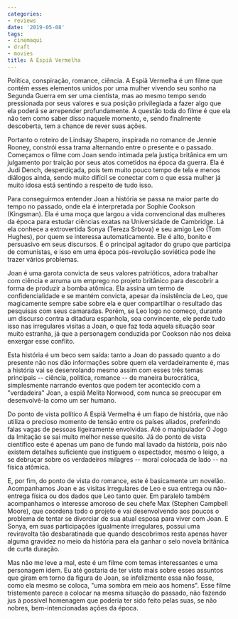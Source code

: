 ```yaml
---
categories:
- reviews
date: '2019-05-08'
tags:
- cinemaqui
- draft
- movies
title: A Espiã Vermelha
---
```


Política, conspiração, romance, ciência. A Espiã Vermelha é um filme que contém esses elementos unidos por uma mulher vivendo seu sonho na Segunda Guerra em ser uma cientista, mas ao mesmo tempo sendo pressionada por seus valores e sua posição privilegiada a fazer algo que ela poderá se arrepender profundamente. A questão toda do filme é que ela não tem como saber disso naquele momento, e, sendo finalmente descoberta, tem a chance de rever suas ações.

Portanto o roteiro de Lindsay Shapero, inspirada no romance de Jennie Rooney, constrói essa trama alternando entre o presente e o passado. Começamos o filme com Joan sendo intimada pela justiça britânica em um julgamento por traição por seus atos cometidos na época da guerra. Ela é Judi Dench, desperdiçada, pois tem muito pouco tempo de tela e menos diálogos ainda, sendo muito difícil se conectar com o que essa mulher já muito idosa está sentindo a respeito de tudo isso.

Para conseguirmos entender Joan a história se passa na maior parte do tempo no passado, onde ela é interpretada por Sophie Cookson (Kingsman). Ela é uma moça que largou a vida convencional das mulheres da época para estudar ciências exatas na Universidade de Cambridge. Lá ela conhece a extrovertida Sonya (Tereza Srbova) e seu amigo Leo (Tom Hughes), por quem se interessa automaticamente. Ele é alto, bonito e persuasivo em seus discursos. É o principal agitador do grupo que participa de comunistas, e isso em uma época pós-revolução soviética pode lhe trazer vários problemas.

Joan é uma garota convicta de seus valores patrióticos, adora trabalhar com ciência e arruma um emprego no projeto britânico para descobrir a forma de produzir a bomba atômica. Ela assina um termo de confidencialidade e se mantém convicta, apesar da insistência de Leo, que magicamente sempre sabe sobre ela e quer compartilhar o resultado das pesquisas com seus camaradas. Porém, se Leo logo no começo, durante um discurso contra a ditadura espanhola, soa convincente, ele perde tudo isso nas irregulares visitas a Joan, o que faz toda aquela situação soar muito estranha, já que a personagem conduzida por Cookson não nos deixa enxergar esse conflito.

Esta história é um beco sem saída: tanto a Joan do passado quanto a do presente não nos dão informações sobre quem ela verdadeiramente é, mas a história vai se desenrolando mesmo assim com esses três temas principais -- ciência, política, romance -- de maneira burocrática, simplesmente narrando eventos que podem ter acontecido com a "verdadeira" Joan, a espiã Melita Norwood, com nunca se preocupar em desenvolvê-la como um ser humano.

Do ponto de vista político A Espiã Vermelha é um fiapo de história, que não utiliza o precioso momento de tensão entre os países aliados, preferindo falas vagas de pessoas ligeiramente envolvidas. Até o manipulador O Jogo da Imitação se sai muito melhor nesse quesito. Já do ponto de vista científico este é apenas um pano de fundo mal lavado da história, pois não existem detalhes suficiente que instiguem o espectador, mesmo o leigo, a se debruçar sobre os verdadeiros milagres -- moral colocada de lado -- na física atômica.

E, por fim, do ponto de vista do romance, este é basicamente um novelão. Acompanhamos Joan e as visitas irregulares de Leo e sua entrega ou não-entrega física ou dos dados que Leo tanto quer. Em paralelo também acompanhamos o interesse amoroso de seu chefe Max (Stephen Campbell Moore), que coordena todo o projeto e vai desenvolvendo aos poucos o problema de tentar se divorciar de sua atual esposa para viver com Joan. E Sonya, em suas participações igualmente irregulares, possui uma reviravolta tão desbaratinada que quando descobrimos resta apenas haver alguma gravidez no meio da história para ela ganhar o selo novela britânica de curta duração.

Mas não me leve a mal, este é um filme com temas interessantes e uma personagem idem. Eu até gostaria de ter visto mais sobre esses assuntos que giram em torno da figura de Joan, se infelizmente essa não fosse, como ela mesmo se coloca, "uma sombra em meio aos homens". Esse filme tristemente parece a colocar na mesma situação do passado, não fazendo jus à possível homenagem que poderia ter sido feito pelas suas, se não nobres, bem-intencionadas ações da época.